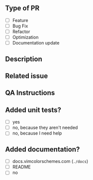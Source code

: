 ## Type of PR

- [ ] Feature
- [ ] Bug Fix
- [ ] Refactor
- [ ] Optimization
- [ ] Documentation update

## Description

<!-- Replace this line with a brief description of the changes made -->

## Related issue

<!-- Replace this line with "Closes #<issue number>" if it's the case -->

## QA Instructions

<!-- Replace this line with steps on how to test your changes -->

<!-- Add screenshots, gifs if necessary -->

## Added unit tests?

- [ ] yes
- [ ] no, because they aren't needed
- [ ] no, because I need help

## Added documentation?

- [ ] docs.vimcolorschemes.com (`./docs`)
- [ ] README
- [ ] no
